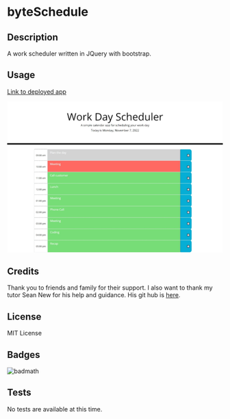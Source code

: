 # byteSchedule

## Description

A work scheduler written in JQuery with bootstrap.

## Usage

[Link to deployed app](https://lesley-byte.github.io/byteSchedule/)

![screenshot](./assets/images/screenshot.png)

## Credits

Thank you to friends and family for their support. I also want to thank my tutor Sean New for his help and guidance. His git hub is [here](https://github.com/snew430).

## License

MIT License

## Badges

![badmath](https://img.shields.io/github/languages/top/nielsenjared/badmath)

## Tests

No tests are available at this time.
